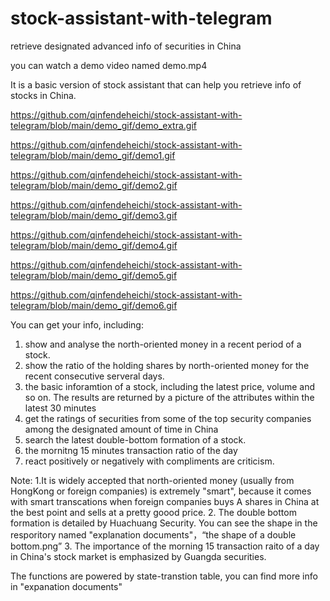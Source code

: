 # stock-assistant-with-telegram
retrieve designated advanced info of securities in China

you can watch a demo video named demo.mp4

It is a basic version of stock assistant that can help you retrieve info of stocks in China.

https://github.com/qinfendeheichi/stock-assistant-with-telegram/blob/main/demo_gif/demo_extra.gif

https://github.com/qinfendeheichi/stock-assistant-with-telegram/blob/main/demo_gif/demo1.gif

https://github.com/qinfendeheichi/stock-assistant-with-telegram/blob/main/demo_gif/demo2.gif

https://github.com/qinfendeheichi/stock-assistant-with-telegram/blob/main/demo_gif/demo3.gif

https://github.com/qinfendeheichi/stock-assistant-with-telegram/blob/main/demo_gif/demo4.gif

https://github.com/qinfendeheichi/stock-assistant-with-telegram/blob/main/demo_gif/demo5.gif

https://github.com/qinfendeheichi/stock-assistant-with-telegram/blob/main/demo_gif/demo6.gif


You can get your info, including:

  1. show and	analyse the north-oriented money in a recent period of a stock.
  2. show the ratio of the holding shares by north-oriented money for the recent consecutive serveral days. 
  3. the basic inforamtion of a stock, including the latest price, volume and so on. The results are returned by a picture 
  of the attributes within the latest 30 minutes
  4. get the ratings of securities from some of the top security companies among the designated amount of time in China
  5. search the latest double-bottom formation of a stock.
  6. the mornitng 15 minutes transaction ratio of the day 
  7. react positively or negatively with compliments are criticism.
 
Note:
  1.It is widely accepted that north-oriented money (usually from HongKong or foreign companies) is extremely "smart", 
  because it comes with smart transcations when foreign companies buys A shares in China at the best point and sells at a 
  pretty goood price.
  2. The double bottom formation is detailed by Huachuang Security. You can see the shape in the resporitory named "explanation documents"，“the shape of a double bottom.png”
  3. The importance of the morning 15 transaction raito of a day in China's stock market is emphasized by Guangda securities.
  
The functions are powered by state-transtion table, you can find more info in "expanation documents"



  



